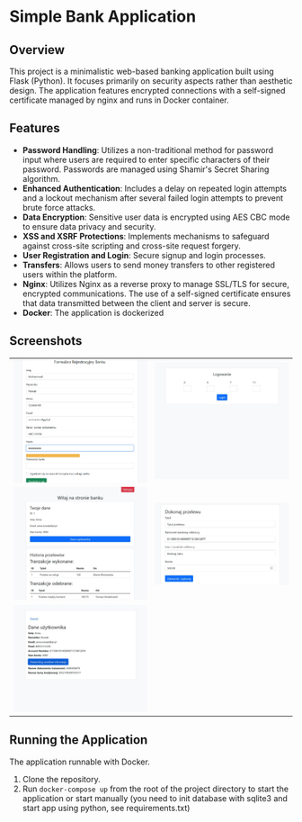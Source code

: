 # Simple Bank Application

## Overview
This project is a minimalistic web-based banking application built using Flask (Python). It focuses primarily on security aspects rather than aesthetic design. The application features encrypted connections with a self-signed certificate managed by nginx and runs in Docker container.

## Features
- **Password Handling**: Utilizes a non-traditional method for password input where users are required to enter specific characters of their password. Passwords are managed using Shamir's Secret Sharing algorithm.
- **Enhanced Authentication**: Includes a delay on repeated login attempts and a lockout mechanism after several failed login attempts to prevent brute force attacks.
- **Data Encryption**: Sensitive user data is encrypted using AES CBC mode to ensure data privacy and security.
- **XSS and XSRF Protections**: Implements mechanisms to safeguard against cross-site scripting and cross-site request forgery.
- **User Registration and Login**: Secure signup and login processes.
- **Transfers**: Allows users to send money transfers to other registered users within the platform.
- **Nginx**: Utilizes Nginx as a reverse proxy to manage SSL/TLS for secure, encrypted communications. The use of a self-signed certificate ensures that data transmitted between the client and server is secure.
- **Docker**: The application is dockerized

## Screenshots

|                                     |                                       |
|-------------------------------------|---------------------------------------|
| ![Screenshot 1](imgs/register.jpg)  | ![Screenshot 2](imgs/login.jpg)       |
| ![Screenshot 3](imgs/profile.jpg)   | ![Screenshot 4](imgs/transaction.jpg) |
| ![Screenshot 5](imgs/vunerable.jpg) |


## Running the Application
The application runnable with Docker.

1. Clone the repository.
2. Run `docker-compose up` from the root of the project directory to start the application or start manually (you need to init database with sqlite3 and start app using python, see requirements.txt)
